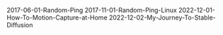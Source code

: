 2017-06-01-Random-Ping
2017-11-01-Random-Ping-Linux
2022-12-01-How-To-Motion-Capture-at-Home
2022-12-02-My-Journey-To-Stable-Diffusion